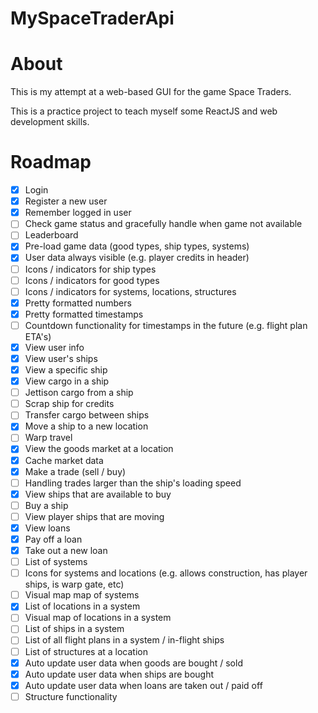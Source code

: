 # MySpaceTraderApi
 
# About
This is my attempt at a web-based GUI for the game Space Traders.

This is a practice project to teach myself some ReactJS and web development skills.

# Roadmap

* [x] Login
* [x] Register a new user
* [x] Remember logged in user
* [ ] Check game status and gracefully handle when game not available
* [ ] Leaderboard
* [x] Pre-load game data (good types, ship types, systems)
* [x] User data always visible (e.g. player credits in header)
* [ ] Icons / indicators for ship types
* [ ] Icons / indicators for good types
* [ ] Icons / indicators for systems, locations, structures
* [x] Pretty formatted numbers
* [x] Pretty formatted timestamps
* [ ] Countdown functionality for timestamps in the future (e.g. flight plan ETA's)
* [x] View user info
* [x] View user's ships
* [x] View a specific ship
* [x] View cargo in a ship
* [ ] Jettison cargo from a ship
* [ ] Scrap ship for credits
* [ ] Transfer cargo between ships
* [x] Move a ship to a new location
* [ ] Warp travel
* [x] View the goods market at a location
* [x] Cache market data
* [x] Make a trade (sell / buy)
* [ ] Handling trades larger than the ship's loading speed
* [x] View ships that are available to buy
* [ ] Buy a ship
* [ ] View player ships that are moving
* [x] View loans
* [x] Pay off a loan
* [x] Take out a new loan
* [ ] List of systems
* [ ] Icons for systems and locations (e.g. allows construction, has player ships, is warp gate, etc)
* [ ] Visual map map of systems
* [x] List of locations in a system
* [ ] Visual map of locations in a system
* [ ] List of ships in a system
* [ ] List of all flight plans in a system / in-flight ships
* [ ] List of structures at a location
* [x] Auto update user data when goods are bought / sold
* [x] Auto update user data when ships are bought
* [x] Auto update user data when loans are taken out / paid off
* [ ] Structure functionality
